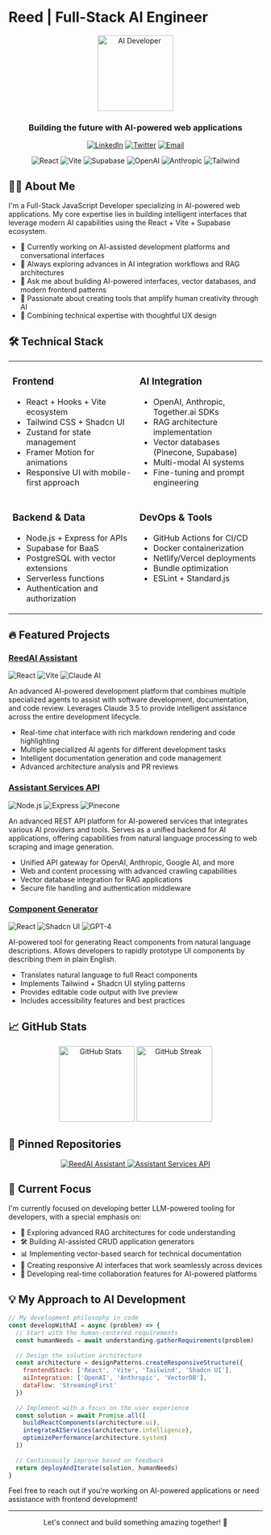 # Reed | Full-Stack AI Engineer

<div align="center">
  <img src="https://raw.githubusercontent.com/EmilyThaHuman/assets/main/artifact-intelligence.svg" alt="AI Developer" width="150" height="150" />
  
  <h3>Building the future with AI-powered web applications</h3>
  
  <p>
    <a href="https://linkedin.com/in/emilythahuman"><img src="https://img.shields.io/badge/-LinkedIn-0A66C2?style=for-the-badge&logo=linkedin&logoColor=white" alt="LinkedIn" /></a>
    <a href="https://twitter.com/emilythahuman"><img src="https://img.shields.io/badge/-Twitter-1DA1F2?style=for-the-badge&logo=twitter&logoColor=white" alt="Twitter" /></a>
    <a href="mailto:contact@emilythahuman.com"><img src="https://img.shields.io/badge/-Email-EA4335?style=for-the-badge&logo=gmail&logoColor=white" alt="Email" /></a>
  </p>
  
  <p>
    <img src="https://img.shields.io/badge/React-61DAFB?style=flat-square&logo=react&logoColor=black" alt="React" />
    <img src="https://img.shields.io/badge/Vite-646CFF?style=flat-square&logo=vite&logoColor=white" alt="Vite" />
    <img src="https://img.shields.io/badge/Supabase-3ECF8E?style=flat-square&logo=supabase&logoColor=white" alt="Supabase" />
    <img src="https://img.shields.io/badge/OpenAI-412991?style=flat-square&logo=openai&logoColor=white" alt="OpenAI" />
    <img src="https://img.shields.io/badge/Anthropic-0000FF?style=flat-square&logo=protonmail&logoColor=white" alt="Anthropic" />
    <img src="https://img.shields.io/badge/Tailwind-06B6D4?style=flat-square&logo=tailwindcss&logoColor=white" alt="Tailwind" />
  </p>
</div>

## 👨‍💻 About Me

I'm a Full-Stack JavaScript Developer specializing in AI-powered web applications. My core expertise lies in building intelligent interfaces that leverage modern AI capabilities using the React + Vite + Supabase ecosystem.

- 🔭 Currently working on AI-assisted development platforms and conversational interfaces
- 🌱 Always exploring advances in AI integration workflows and RAG architectures
- 💬 Ask me about building AI-powered interfaces, vector databases, and modern frontend patterns
- 🚀 Passionate about creating tools that amplify human creativity through AI
- 🎨 Combining technical expertise with thoughtful UX design

## 🛠️ Technical Stack

<table>
  <tr>
    <td valign="top" width="50%">
      <h3>Frontend</h3>
      <ul>
        <li>React + Hooks + Vite ecosystem</li>
        <li>Tailwind CSS + Shadcn UI</li>
        <li>Zustand for state management</li>
        <li>Framer Motion for animations</li>
        <li>Responsive UI with mobile-first approach</li>
      </ul>
    </td>
    <td valign="top" width="50%">
      <h3>AI Integration</h3>
      <ul>
        <li>OpenAI, Anthropic, Together.ai SDKs</li>
        <li>RAG architecture implementation</li>
        <li>Vector databases (Pinecone, Supabase)</li>
        <li>Multi-modal AI systems</li>
        <li>Fine-tuning and prompt engineering</li>
      </ul>
    </td>
  </tr>
  <tr>
    <td valign="top">
      <h3>Backend & Data</h3>
      <ul>
        <li>Node.js + Express for APIs</li>
        <li>Supabase for BaaS</li>
        <li>PostgreSQL with vector extensions</li>
        <li>Serverless functions</li>
        <li>Authentication and authorization</li>
      </ul>
    </td>
    <td valign="top">
      <h3>DevOps & Tools</h3>
      <ul>
        <li>GitHub Actions for CI/CD</li>
        <li>Docker containerization</li>
        <li>Netlify/Vercel deployments</li>
        <li>Bundle optimization</li>
        <li>ESLint + Standard.js</li>
      </ul>
    </td>
  </tr>
</table>

## 🔥 Featured Projects

### [ReedAI Assistant](https://github.com/EmilyThaHuman/reedai-assistant)

<p>
  <img src="https://img.shields.io/badge/React-61DAFB?style=flat-square&logo=react&logoColor=black" alt="React" />
  <img src="https://img.shields.io/badge/Vite-646CFF?style=flat-square&logo=vite&logoColor=white" alt="Vite" />
  <img src="https://img.shields.io/badge/Claude_AI-5A67D8?style=flat-square&logo=protonmail&logoColor=white" alt="Claude AI" />
</p>

An advanced AI-powered development platform that combines multiple specialized agents to assist with software development, documentation, and code review. Leverages Claude 3.5 to provide intelligent assistance across the entire development lifecycle.

- Real-time chat interface with rich markdown rendering and code highlighting
- Multiple specialized AI agents for different development tasks
- Intelligent documentation generation and code management
- Advanced architecture analysis and PR reviews

### [Assistant Services API](https://github.com/EmilyThaHuman/assistant-services-api)

<p>
  <img src="https://img.shields.io/badge/Node.js-339933?style=flat-square&logo=nodedotjs&logoColor=white" alt="Node.js" />
  <img src="https://img.shields.io/badge/Express-000000?style=flat-square&logo=express&logoColor=white" alt="Express" />
  <img src="https://img.shields.io/badge/Pinecone-000000?style=flat-square&logo=pinecone&logoColor=white" alt="Pinecone" />
</p>

An advanced REST API platform for AI-powered services that integrates various AI providers and tools. Serves as a unified backend for AI applications, offering capabilities from natural language processing to web scraping and image generation.

- Unified API gateway for OpenAI, Anthropic, Google AI, and more
- Web and content processing with advanced crawling capabilities
- Vector database integration for RAG applications
- Secure file handling and authentication middleware

### [Component Generator](https://github.com/EmilyThaHuman/component-generator)

<p>
  <img src="https://img.shields.io/badge/React-61DAFB?style=flat-square&logo=react&logoColor=black" alt="React" />
  <img src="https://img.shields.io/badge/Shadcn_UI-000000?style=flat-square&logo=shadcnui&logoColor=white" alt="Shadcn UI" />
  <img src="https://img.shields.io/badge/GPT_4-412991?style=flat-square&logo=openai&logoColor=white" alt="GPT-4" />
</p>

AI-powered tool for generating React components from natural language descriptions. Allows developers to rapidly prototype UI components by describing them in plain English.

- Translates natural language to full React components
- Implements Tailwind + Shadcn UI styling patterns
- Provides editable code output with live preview
- Includes accessibility features and best practices

## 📈 GitHub Stats

<div align="center">
  <img src="https://github-readme-stats.vercel.app/api?username=EmilyThaHuman&show_icons=true&theme=tokyonight&count_private=true&hide_border=true" height="150" alt="GitHub Stats" />
  <img src="https://github-readme-streak-stats.herokuapp.com/?user=EmilyThaHuman&theme=tokyonight&hide_border=true" height="150" alt="GitHub Streak" />
</div>

## 📌 Pinned Repositories

<div align="center">
  <a href="https://github.com/EmilyThaHuman/reedai-assistant">
    <img src="https://github-readme-stats.vercel.app/api/pin/?username=EmilyThaHuman&repo=reedai-assistant&theme=tokyonight&hide_border=true" alt="ReedAI Assistant" />
  </a>
  <a href="https://github.com/EmilyThaHuman/assistant-services-api">
    <img src="https://github-readme-stats.vercel.app/api/pin/?username=EmilyThaHuman&repo=assistant-services-api&theme=tokyonight&hide_border=true" alt="Assistant Services API" />
  </a>
</div>

## 🎯 Current Focus

I'm currently focused on developing better LLM-powered tooling for developers, with a special emphasis on:

- 🧠 Exploring advanced RAG architectures for code understanding
- 🛠️ Building AI-assisted CRUD application generators
- 📊 Implementing vector-based search for technical documentation
- 📱 Creating responsive AI interfaces that work seamlessly across devices
- 🔄 Developing real-time collaboration features for AI-powered platforms

## 💡 My Approach to AI Development

```javascript
// My development philosophy in code
const developWithAI = async (problem) => {
  // Start with the human-centered requirements
  const humanNeeds = await understanding.gatherRequirements(problem)
  
  // Design the solution architecture
  const architecture = designPatterns.createResponsiveStructure({
    frontendStack: ['React', 'Vite', 'Tailwind', 'Shadcn UI'],
    aiIntegration: ['OpenAI', 'Anthropic', 'VectorDB'],
    dataFlow: 'StreamingFirst'
  })
  
  // Implement with a focus on the user experience
  const solution = await Promise.all([
    buildReactComponents(architecture.ui),
    integrateAIServices(architecture.intelligence),
    optimizePerformance(architecture.system)
  ])
  
  // Continuously improve based on feedback
  return deployAndIterate(solution, humanNeeds)
}
```

Feel free to reach out if you're working on AI-powered applications or need assistance with frontend development!

---

<div align="center">
  <p>Let's connect and build something amazing together! 🚀</p>
</div>
